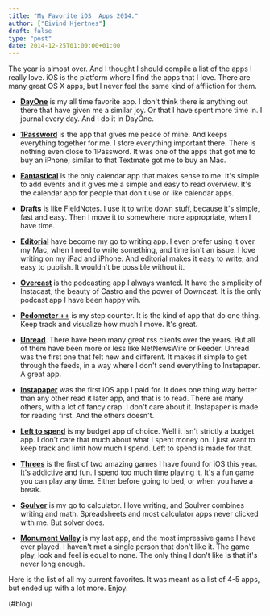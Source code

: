 ```yaml
---
title: "My Favorite iOS  Apps 2014."
author: ["Eivind Hjertnes"]
draft: false
type: "post"
date: 2014-12-25T01:00:00+01:00
---
```


The year is almost over. And I thought I should compile a list of the
apps I really love. iOS is the platform where I find the apps that I
love. There are many great OS X apps, but I never feel the same kind of
affliction for them.

-   **[DayOne](http://dayoneapp.com/)** is my all time favorite app. I
    don't think there is anything out there that have given me a similar
    joy. Or that I have spent more time in. I journal every day. And I do
    it in DayOne.

-   **[1Password](https://agilebits.com/onepassword)** is the app that
    gives me peace of mine. And keeps everything together for me. I store
    everything important there. There is nothing even close to 1Password.
    It was one of the apps that got me to buy an iPhone; similar to that
    Textmate got me to buy an Mac.

-   **[Fantastical](https://flexibits.com/fantastical-iphone)** is the
    only calendar app that makes sense to me. It's simple to add events
    and it gives me a simple and easy to read overview. It's the calendar
    app for people that don't use or like calendar apps.

-   **[Drafts](http://agiletortoise.com/drafts/)** is like FieldNotes. I
    use it to write down stuff, because it's simple, fast and easy. Then I
    move it to somewhere more appropriate, when I have time.

-   **[Editorial](http://omz-software.com/editorial/)** have become my go
    to writing app. I even prefer using it over my Mac, when I need to
    write something, and time isn't an issue. I love writing on my iPad
    and iPhone. And editorial makes it easy to write, and easy to publish.
    It wouldn't be possible without it.

-   **[Overcast](https://overcast.fm/)** is the podcasting app I always
    wanted. It have the simplicity of Instacast, the beauty of Castro and
    the power of Downcast. It is the only podcast app I have been happy
    wih.

-   **[Pedometer ++](http://pedometerplusplus.com/)** is my step counter.
    It is the kind of app that do one thing. Keep track and visualize how
    much I move. It's great.

-   **[Unread](http://supertop.co/unread/)**. There have been many great
    rss clients over the years. But all of them have been more or less
    like NetNewsWire or Reeder. Unread was the first one that felt new and
    different. It makes it simple to get through the feeds, in a way where
    I don't send everything to Instapaper. A great app.

-   **[Instapaper](https://www.instapaper.com/)** was the first iOS app I
    paid for. It does one thing way better than any other read it later
    app, and that is to read. There are many others, with a lot of fancy
    crap. I don't care about it. Instapaper is made for reading first. And
    the others doesn't.

-   **[Left to spend](https://appsto.re/no/nM2mx.i)** is my budget app of
    choice. Well it isn't strictly a budget app. I don't care that much
    about what I spent money on. I just want to keep track and limit how
    much I spend. Left to spend is made for that.

-   **[Threes](http://asherv.com/threes/)** is the first of two amazing
    games I have found for iOS this year. It's addictive and fun. I spend
    too much time playing it. It's a fun game you can play any time.
    Either before going to bed, or when you have a break.

-   **[Soulver](http://www.acqualia.com/soulver/)** is my go to
    calculator. I love writing, and Soulver combines writing and math.
    Spreadsheets and most calculator apps never clicked with me. But
    solver does.

-   **[Monument Valley](http://www.monumentvalleygame.com/)** is my last
    app, and the most impressive game I have ever played. I haven't met a
    single person that don't like it. The game play, look and feel is
    equal to none. The only thing I don't like is that it's never long
    enough.

Here is the list of all my current favorites. It was meant as a list of
4-5 apps, but ended up with a lot more. Enjoy.

(#blog)
